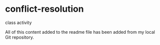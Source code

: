 # conflict-resolution
class activity

  All of this content added to the readme file has been added from my local Git repository.
  ```